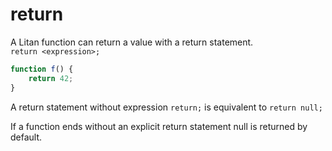 # return

A Litan function can return a value with a return statement.  
`return <expression>;`

```js
function f() {
    return 42;
}
```

A return statement without expression `return;` is equivalent to `return null;`

If a function ends without an explicit return statement null is returned by default.